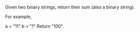 Given two binary strings, return their sum (also a binary string).

For example,

a = "11"
b = "1"
Return "100".
